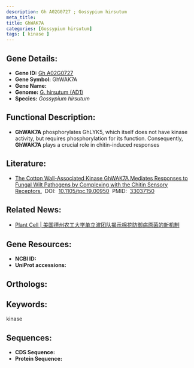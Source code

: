 ```yaml
---
description: Gh A02G0727 ; Gossypium hirsutum
meta_title:
title: GhWAK7A
categories: [Gossypium hirsutum]
tags: [ kinase ]
---
```


## Gene Details:
- **Gene ID:**	[Gh A02G0727]()
- **Gene Symbol:** GhWAK7A
- **Gene Name:** 
- **Genome:** [G. hirsutum (AD1)]()
- **Species:** *Gossypium hirsutum*

## Functional Description:
   - **GhWAK7A** phosphorylates GhLYK5, which itself does not have kinase activity, but requires phosphorylation for its function. Consequently, **GhWAK7A** plays a crucial role in chitin-induced responses

## Literature:
   - [The Cotton Wall-Associated Kinase GhWAK7A Mediates Responses to Fungal Wilt Pathogens by Complexing with the Chitin Sensory Receptors.]( https://academic.oup.com/plcell/article/32/12/3978/6118606?login=true#supplementary-data)&nbsp;&nbsp;DOI:&nbsp;&nbsp;[10.1105/tpc.19.00950](https://academic.oup.com/plcell/article/32/12/3978/6118606?login=true#supplementary-data)&nbsp;&nbsp;PMID:&nbsp;&nbsp;[33037150](https://pubmed.ncbi.nlm.nih.gov/33037150/)

## Related News:
   - [Plant Cell | 美国德州农工大学单立波团队揭示棉花防御病原菌的新机制](https://mp.weixin.qq.com/s?__biz=Mzg3MDEwNDEyMg==&mid=2247497778&idx=2&sn=8bd37c3b4e48668ba237b2b66d4e0c01&chksm=ce905567f9e7dc71ff5c78a318131a33fd7a5ae2c92d45b6db3d2e0018f4e750bdc9b48e79fc&scene=27#wechat_redirect)

## Gene Resources:
- **NCBI ID:** [](https://www.ncbi.nlm.nih.gov/gene/?term=)
- **UniProt accessions:** [](https://www.uniprot.org/uniprotkb//entry)

## Orthologs:


## Keywords:
kinase

## Sequences:
- **CDS Sequence:**
- **Protein Sequence:**
